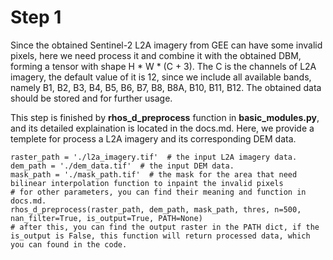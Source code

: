 # Step 1 <br>
Since the obtained Sentinel-2 L2A imagery from GEE can have some invalid pixels, here we need process it and combine it with the obtained DBM, forming a tensor with shape H * W * (C + 3). The C is the channels of L2A imagery, the default value of it is 12, since we include all available bands, namely B1, B2, B3, B4, B5, B6, B7, B8, B8A, B10, B11, B12. The obtained data should be stored and for further usage. 

This step is finished by **rhos_d_preprocess** function in **basic_modules.py**, and its detailed explaination is located in the docs.md. Here, we provide a templete for process a L2A imagery and its corresponding DEM data.

```
raster_path = './l2a_imagery.tif'  # the input L2A imagery data.
dem_path = './dem_data.tif'  # the input DEM data.
mask_path = './mask_path.tif'  # the mask for the area that need bilinear interpolation function to inpaint the invalid pixels
# for other parameters, you can find their meaning and function in docs.md. 
rhos_d_preprocess(raster_path, dem_path, mask_path, thres, n=500, nan_filter=True, is_output=True, PATH=None)
# after this, you can find the output raster in the PATH dict, if the is_output is False, this function will return processed data, which you can found in the code. 
```
